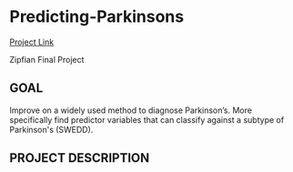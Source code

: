 Predicting-Parkinsons
=====================

[Project Link](http://www.mgomezm.com/)


Zipfian Final Project
## GOAL

Improve on a widely used method to diagnose Parkinson’s. More specifically find predictor variables that can classify against a subtype of Parkinson's (SWEDD). 

## PROJECT DESCRIPTION

